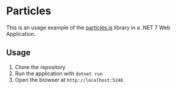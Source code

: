 # Particles

This is an usage example of the [particles.js](https://github.com/VincentGarreau/particles.js) library in a .NET 7 Web Application.

## Usage

1. Clone the repository
2. Run the application with `dotnet run`
3. Open the browser at `http://localhost:5248`